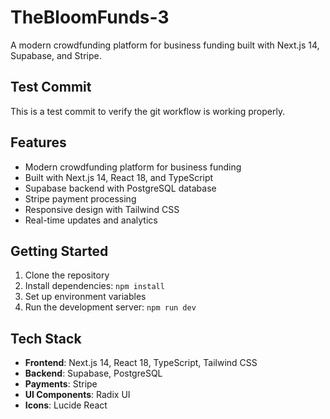 # TheBloomFunds-3

A modern crowdfunding platform for business funding built with Next.js 14, Supabase, and Stripe.

## Test Commit

This is a test commit to verify the git workflow is working properly.

## Features

- Modern crowdfunding platform for business funding
- Built with Next.js 14, React 18, and TypeScript
- Supabase backend with PostgreSQL database
- Stripe payment processing
- Responsive design with Tailwind CSS
- Real-time updates and analytics

## Getting Started

1. Clone the repository
2. Install dependencies: `npm install`
3. Set up environment variables
4. Run the development server: `npm run dev`

## Tech Stack

- **Frontend**: Next.js 14, React 18, TypeScript, Tailwind CSS
- **Backend**: Supabase, PostgreSQL
- **Payments**: Stripe
- **UI Components**: Radix UI
- **Icons**: Lucide React
